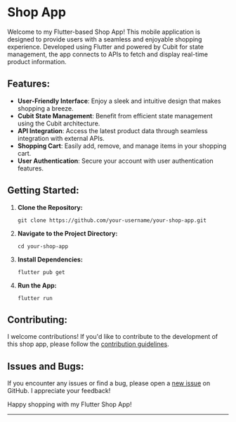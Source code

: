 # Shop App

Welcome to my Flutter-based Shop App! This mobile application is designed to provide users with a seamless and enjoyable shopping experience. Developed using Flutter and powered by Cubit for state management, the app connects to APIs to fetch and display real-time product information.

## Features:

- **User-Friendly Interface**: Enjoy a sleek and intuitive design that makes shopping a breeze.
- **Cubit State Management**: Benefit from efficient state management using the Cubit architecture.
- **API Integration**: Access the latest product data through seamless integration with external APIs.
- **Shopping Cart**: Easily add, remove, and manage items in your shopping cart.
- **User Authentication**: Secure your account with user authentication features.

## Getting Started:

1. **Clone the Repository:**
   ```
   git clone https://github.com/your-username/your-shop-app.git
   ```

2. **Navigate to the Project Directory:**
   ```
   cd your-shop-app
   ```

3. **Install Dependencies:**
   ```
   flutter pub get
   ```

4. **Run the App:**
   ```
   flutter run
   ```

## Contributing:

I welcome contributions! If you'd like to contribute to the development of this shop app, please follow the [contribution guidelines](CONTRIBUTING.md).

## Issues and Bugs:

If you encounter any issues or find a bug, please open a [new issue](https://github.com/your-username/your-shop-app/issues) on GitHub. I appreciate your feedback!

Happy shopping with my Flutter Shop App!

---
